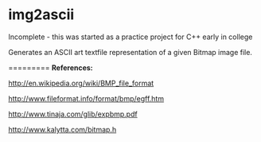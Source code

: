 img2ascii
=========

Incomplete - this was started as a practice project for C++ early in college

Generates an ASCII art textfile representation of a given Bitmap image file.

=========
<b>References:</b>

http://en.wikipedia.org/wiki/BMP_file_format

http://www.fileformat.info/format/bmp/egff.htm

http://www.tinaja.com/glib/expbmp.pdf

http://www.kalytta.com/bitmap.h
